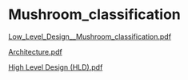 
# Mushroom_classification
[Low_Level_Design__Mushroom_classification.pdf](https://github.com/santhanalakshmi21/Mushroom_classification/files/10864396/Low_Level_Design__Mushroom_classification.pdf)

[Architecture.pdf](https://github.com/santhanalakshmi21/Mushroom_classification/files/10892627/Architecture.pdf)

[High Level Design (HLD).pdf](https://github.com/santhanalakshmi21/Mushroom_classification/files/10904319/High.Level.Design.HLD.pdf)
